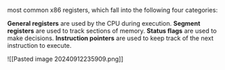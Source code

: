 most common x86 registers, which fall into the following four categories:

**General registers** are used by the CPU during execution.
**Segment registers** are used to track sections of memory.
**Status flags** are used to make decisions.
**Instruction pointers** are used to keep track of the next instruction to execute.

![[Pasted image 20240912235909.png]]